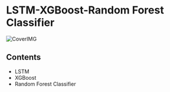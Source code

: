 # LSTM-XGBoost-Random Forest Classifier
![CoverIMG](C:\Users\negis\OneDrive\Pictures\git\cover.png?raw=True "Title")
## Contents
- LSTM
- XGBoost
- Random Forest Classifier
